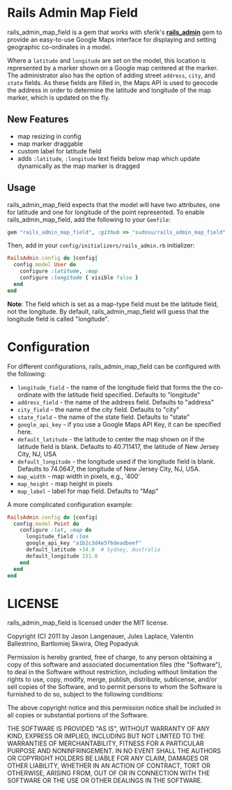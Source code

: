 Rails Admin Map Field
=====================

rails_admin_map_field is a gem that works with sferik's **[rails_admin](https://github.com/sferik/rails_admin)** gem to provide an easy-to-use Google Maps interface for displaying and setting geographic co-ordinates in a model.

Where a ``latitude`` and ``longitude`` are set on the model, this location is represented by a marker shown on a Google map centered at the marker. The administrator also has the option of adding street ``address``, ``city``, and ``state`` fields.  As these fields are filled in, the Maps API is used to geocode the address in order to determine the latitude and longitude of the map marker, which is updated on the fly.

New Features
------------

- map resizing in config
- map marker draggable
- custom label for latitude field
- adds ``:latitude``, ``:longitude`` text fields below map which update dynamically as the map marker is dragged


Usage
-----

rails_admin_map_field expects that the model will have two attributes, one for latitude and one for longitude of the point represented. To enable rails_admin_map_field, add the following to your `Gemfile`:

```ruby
gem "rails_admin_map_field", :github => "sudosu/rails_admin_map_field"
```

Then, add in your `config/initializers/rails_admin.rb` initializer:

```ruby
RailsAdmin.config do |config|
  config.model User do
    configure :latitude, :map
    configure :longitude { visible false }
  end
end
```

**Note**: The field which is set as a map-type field must be the latitude field, not the longitude. By default, rails_admin_map_field will guess that the longitude field is called "longitude".

Configuration
=============

For different configurations, rails_admin_map_field can be configured with the following:

- `longitude_field` - the name of the longitude field that forms the the co-ordinate with the latitude field specified. Defaults to "longitude"
- `address_field` - the name of the address field. Defaults to "address"
- `city_field` - the name of the city field. Defaults to "city"
- `state_field` - the name of the state field. Defaults to "state"
- `google_api_key` - if you use a Google Maps API Key, it can be specified here.
- `default_latitude` - the latitude to center the map shown on if the latitude field is blank. Defaults to 40.711417, the latitude of New Jersey City, NJ, USA
- `default_longitude` - the longitude used if the longitude field is blank. Defaults to 74.0647, the longitude of New Jersey City, NJ, USA.
- `map_width` - map width in pixels, e.g., '400'
- `map_height` - map height in pixels
- `map_label` - label for map field. Defaults to "Map"


A more complicated configuration example:

```ruby
RailsAdmin.config do |config|
  config.model Point do
    configure :lat, :map do
      longitude_field :lon
      google_api_key "a1b2c3d4e5f6deadbeef"
      default_latitude -34.0  # Sydney, Australia
      default_longitude 151.0
    end
  end
end
```

LICENSE
=======
rails_admin_map_field is licensed under the MIT license.

Copyright (C) 2011 by Jason Langenauer, Jules Laplace, Valentin
Ballestrino, Bartlomiej Skwira, Oleg Popadyuk

Permission is hereby granted, free of charge, to any person obtaining a copy
of this software and associated documentation files (the "Software"), to deal
in the Software without restriction, including without limitation the rights
to use, copy, modify, merge, publish, distribute, sublicense, and/or sell
copies of the Software, and to permit persons to whom the Software is
furnished to do so, subject to the following conditions:

The above copyright notice and this permission notice shall be included in
all copies or substantial portions of the Software.

THE SOFTWARE IS PROVIDED "AS IS", WITHOUT WARRANTY OF ANY KIND, EXPRESS OR
IMPLIED, INCLUDING BUT NOT LIMITED TO THE WARRANTIES OF MERCHANTABILITY,
FITNESS FOR A PARTICULAR PURPOSE AND NONINFRINGEMENT. IN NO EVENT SHALL THE
AUTHORS OR COPYRIGHT HOLDERS BE LIABLE FOR ANY CLAIM, DAMAGES OR OTHER
LIABILITY, WHETHER IN AN ACTION OF CONTRACT, TORT OR OTHERWISE, ARISING FROM,
OUT OF OR IN CONNECTION WITH THE SOFTWARE OR THE USE OR OTHER DEALINGS IN
THE SOFTWARE.
